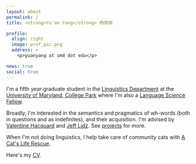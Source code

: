 ```yaml
---
layout: about
permalink: /
title: <strong>Yu'an Yang</strong> 杨雨岸

profile:
  align: right
  image: prof_pic.png
  address: >
    <p>yuanyang at umd dot edu</p>

news: true
social: true
---
```

I'm a fifth year graduate student in the [Linguistics Department](http://ling.umd.edu/) at the [University of Maryland, College Park](http://www.umd.edu/) where I'm also a [Language Science Fellow](https://languagescience.umd.edu/lsf). 

Broadly, I'm interested in the semantics and pragmatics of wh-words (both in questions and as indefinites), and their acquisition. I'm advised by [Valentine Hacquard](https://valentinehacquard.org/) and [Jeff Lidz](https://jefflidz.com/). See [projects](/projects/) for more. 

When I'm not doing linguistics, I help take care of community cats with [A Cat's Life Rescue](https://www.acatsliferescue.org).  


Here's my [CV](assets/pdf/cv.pdf).

